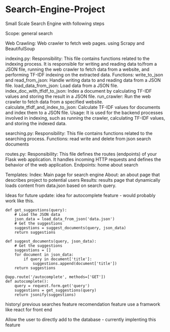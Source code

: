 # Search-Engine-Project
Small Scale Search Engine with following steps

Scope:
general search

Web Crawling:
    Web crawler to fetch web pages. using Scrapy and BeautifulSoup

indexing.py:
    Responsibility: This file contains functions related to the indexing process. It is responsible for writing and reading data to/from a JSON file, running the web crawler to fetch data from a website, and performing TF-IDF indexing on the extracted data.
    Functions:
    write_to_json and read_from_json: Handle writing data to and reading data from a JSON file.
    load_data_from_json: Load data from a JSON file.
    index_doc_with_tfidf_to_json: Index a document by calculating TF-IDF values and storing the result in a JSON file.
    run_crawler: Run the web crawler to fetch data from a specified website.
    calculate_tfidf_and_index_to_json: Calculate TF-IDF values for documents and index them to a JSON file.
    Usage: It is used for the backend processes involved in indexing, such as running the crawler, calculating TF-IDF values, and storing the indexed data.

searching.py:
    Responsibility:
    This file contains functions related to the searching process.
    Functions:
    read write and delete from json
    search documents

routes.py:
    Responsibility: This file defines the routes (endpoints) of your Flask web application. It handles incoming HTTP requests and defines the behavior of the web application.
    Endpoints:
    home
    about
    search 

Templates:
Index:
    Main page for search engine
About:
    an about page that describes project to potential users
Results:
    results page that dynamically loads content from data.json based on search query.

Ideas for future update:
    idea for autocomplete feature - would probably work like this.
    
    def get_suggestions(query):
        # Load the JSON data
        json_data = load_data_from_json('data.json')
        # Get the suggestions
        suggestions = suggest_documents(query, json_data)
        return suggestions

    def suggest_documents(query, json_data):
        # Get the suggestions
        suggestions = []
        for document in json_data:
            if query in document['title']:
                suggestions.append(document['title'])
        return suggestions

    @app.route('/autocomplete', methods=['GET'])
    def autocomplete():
        query = request.form.get('query')
        suggestions = get_suggestions(query)
        return jsonify(suggestions)

history/ previous searches feature
recomendation feature
use a framwork like react for front end

Allow the user to directly add to the database - currently implenting this feature

